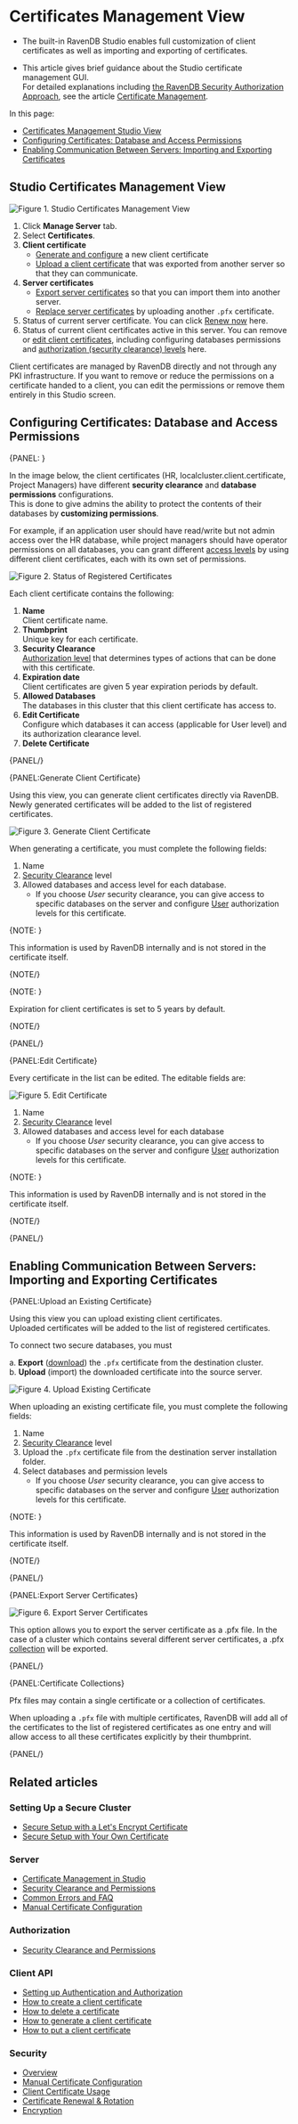 ﻿# Certificates Management View

* The built-in RavenDB Studio enables full customization of client certificates as well as importing and exporting of certificates.  

* This article gives brief guidance about the Studio certificate management GUI.  
  For detailed explanations including [the RavenDB Security Authorization Approach](../../../server/security/authentication/certificate-management#the-ravendb-security-authorization-approach), see the article [Certificate Management](../../../server/security/authentication/certificate-management).  

In this page:

* [Certificates Management Studio View](../../../studio/server/certificates/server-management-certificates-view#studio-certificates-management-view)  
* [Configuring Certificates: Database and Access Permissions](../../../studio/server/certificates/server-management-certificates-view#configuring-certificates-database-and-access-permissions)  
* [Enabling Communication Between Servers: Importing and Exporting Certificates](../../../studio/server/certificates/server-management-certificates-view#enabling-communication-between-servers-importing-and-exporting-certificates)  

## Studio Certificates Management View

![Figure 1. Studio Certificates Management View](images/studio-certificates-overview.png "Studio Certificates Management View")

1. Click **Manage Server** tab.
2. Select **Certificates**.
3. **Client certificate**  
   * [Generate and configure](../../../server/security/authentication/certificate-management#generate-client-certificate) a new client certificate  
   * [Upload a client certificate](../../../server/security/authentication/certificate-management#upload-an-existing-certificate) that was exported from another server so that they can communicate.  
4. **Server certificates**  
   * [Export server certificates](../../../server/security/authentication/certificate-management#export-server-certificates) so that you can import them into another server.  
   * [Replace server certificates](../../../server/security/authentication/certificate-renewal-and-rotation) by uploading another `.pfx` certificate.  
5. Status of current server certificate. You can click [Renew now](../../../server/security/authentication/certificate-renewal-and-rotation) here.  
6. Status of current client certificates active in this server. You can remove or [edit client certificates](../../../server/security/authentication/certificate-management#edit-certificate), including configuring databases permissions and [authorization (security clearance) levels](../../../server/security/authorization/security-clearance-and-permissions#authorization-security-clearance-and-permissions) here. 

Client certificates are managed by RavenDB directly and not through any PKI infrastructure. If you want to remove
or reduce the permissions on a certificate handed to a client, you can edit the permissions or remove them entirely in this Studio screen.


## Configuring Certificates: Database and Access Permissions

{PANEL: }

In the image below, the client certificates (HR, localcluster.client.certificate, Project Managers) have different **security clearance** and **database permissions** configurations.  
This is done to give admins the ability to protect the contents of their databases by **customizing permissions**.  

For example, if an application user should have read/write but not admin access over the HR database, while project managers should have operator permissions on all databases, 
you can grant different [access levels](../../../server/security/authorization/security-clearance-and-permissions#authorization-security-clearance-and-permissions) by using different client certificates, each with its own set of permissions.  

![Figure 2. Status of Registered Certificates](images/registered.png "Status of Registered Certificates")

Each client certificate contains the following:

1. **Name**  
   Client certificate name.  
2. **Thumbprint**  
   Unique key for each certificate.  
3. **Security Clearance**  
   [Authorization level](../../../server/security/authorization/security-clearance-and-permissions#authorization-security-clearance-and-permissions) that determines types of actions that can be done with this certificate.  
4. **Expiration date**  
   Client certificates are given 5 year expiration periods by default.  
5. **Allowed Databases**  
   The databases in this cluster that this client certificate has access to.  
6. **Edit Certificate**  
   Configure which databases it can access (applicable for User level) and its authorization clearance level.  
7. **Delete Certificate**  

{PANEL/}

{PANEL:Generate Client Certificate} 

Using this view, you can generate client certificates directly via RavenDB.  
Newly generated certificates will be added to the list of registered certificates.  

![Figure 3. Generate Client Certificate](images/generate.png "Generate Client Certificate")

When generating a certificate, you must complete the following fields:

1. Name
2. [Security Clearance](../../../server/security/authorization/security-clearance-and-permissions#authorization-security-clearance-and-permissions) level
3. Allowed databases and access level for each database.  
   * If you choose *User* security clearance, you can give access to specific databases on the server and configure [User](../../../server/security/authorization/security-clearance-and-permissions#user) authorization levels for this certificate.  

{NOTE: }

This information is used by RavenDB internally and is not stored in the certificate itself.

{NOTE/}

{NOTE: }

Expiration for client certificates is set to 5 years by default.

{NOTE/}

{PANEL/}

{PANEL:Edit Certificate} 

Every certificate in the list can be edited. The editable fields are:

![Figure 5. Edit Certificate](images/edit.png "Edit Certificate")

1. Name
2. [Security Clearance](../../../server/security/authorization/security-clearance-and-permissions#authorization-security-clearance-and-permissions) level
3. Allowed databases and access level for each database
   * If you choose *User* security clearance, you can give access to specific databases on the server and configure [User](../../../server/security/authorization/security-clearance-and-permissions#user) authorization levels for this certificate.  

{NOTE: }

This information is used by RavenDB internally and is not stored in the certificate itself.

{NOTE/}

{PANEL/}

## Enabling Communication Between Servers: Importing and Exporting Certificates


{PANEL:Upload an Existing Certificate} 

Using this view you can upload existing client certificates.  
Uploaded certificates will be added to the list of registered certificates.  

To connect two secure databases, you must

a. **Export** ([download](../../../server/security/authentication/certificate-management#export-server-certificates)) the `.pfx` certificate from the destination cluster.  
b. **Upload** (import) the downloaded certificate into the source server.  

![Figure 4. Upload Existing Certificate](images/upload.png "Upload Existing Certificate")

When uploading an existing certificate file, you must complete the following fields:

1. Name
2. [Security Clearance](../../../server/security/authorization/security-clearance-and-permissions#authorization-security-clearance-and-permissions) level
3. Upload the `.pfx` certificate file from the destination server installation folder.
4. Select databases and permission levels
   * If you choose *User* security clearance, you can give access to specific databases on the server and configure [User](../../../server/security/authorization/security-clearance-and-permissions#user) authorization levels for this certificate.  

{NOTE: }

This information is used by RavenDB internally and is not stored in the certificate itself.

{NOTE/}

{PANEL/}


{PANEL:Export Server Certificates} 

![Figure 6. Export Server Certificates](images/export-server-certificates.png "Export Server Certificates")

This option allows you to export the server certificate as a .pfx file. In the case of a cluster which contains several different server certificates, a .pfx [collection](../../../server/security/authentication/certificate-management#certificate-collections) will be exported.

{PANEL/}

{PANEL:Certificate Collections} 

Pfx files may contain a single certificate or a collection of certificates.

When uploading a `.pfx` file with multiple certificates, RavenDB will add all of the certificates to the list of registered certificates as one entry and will allow access to all these certificates explicitly by their thumbprint.

{PANEL/}

## Related articles

### Setting Up a Secure Cluster

- [Secure Setup with a Let's Encrypt Certificate](../../../start/installation/setup-wizard#secure-setup-with-a-let)
- [Secure Setup with Your Own Certificate](../../../start/installation/setup-wizard#secure-setup-with-your-own-certificate)

### Server

- [Certificate Management in Studio](../../../server/security/authentication/certificate-management)  
- [Security Clearance and Permissions](../../../server/security/authorization/security-clearance-and-permissions)  
- [Common Errors and FAQ](../../../server/security/common-errors-and-faq)  
- [Manual Certificate Configuration](../../../server/security/authentication/certificate-configuration)  

### Authorization

- [Security Clearance and Permissions](../../../server/security/authorization/security-clearance-and-permissions)

### Client API

- [Setting up Authentication and Authorization](../../../client-api/setting-up-authentication-and-authorization)
- [How to create a client certificate](../../../client-api/operations/server-wide/certificates/create-client-certificate) 
- [How to delete a certificate](../../../client-api/operations/server-wide/certificates/delete-certificate)  
- [How to generate a client certificate](../../../client-api/operations/server-wide/certificates/create-client-certificate) 
- [How to put a client certificate](../../../client-api/operations/server-wide/certificates/put-client-certificate)  

### Security

- [Overview](../../../server/security/overview)
- [Manual Certificate Configuration](../../../server/security/authentication/certificate-configuration)
- [Client Certificate Usage](../../../server/security/authentication/client-certificate-usage)
- [Certificate Renewal & Rotation](../../../server/security/authentication/certificate-renewal-and-rotation)
- [Encryption](../../../server/security/encryption/encryption-at-rest)


